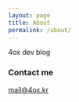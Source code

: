 ```yaml
---
layout: page
title: About
permalink: /about/
---
```


4ox dev blog

### Contact me

[mail@4ox.kr](mailto:mail@4ox.kr)
